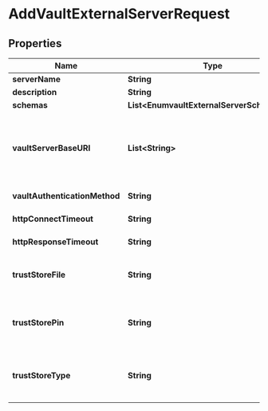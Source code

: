 

# AddVaultExternalServerRequest


## Properties

| Name | Type | Description | Notes |
|------------ | ------------- | ------------- | -------------|
|**serverName** | **String** | Name of the new External Server |  |
|**description** | **String** | A description for this External Server |  [optional] |
|**schemas** | **List&lt;EnumvaultExternalServerSchemaUrn&gt;** |  |  |
|**vaultServerBaseURI** | **List&lt;String&gt;** | The base URL needed to access the Vault server. The base URL should consist of the protocol (\&quot;http\&quot; or \&quot;https\&quot;), the server address (resolvable name or IP address), and the port number. For example, \&quot;https://vault.example.com:8200/\&quot;. |  |
|**vaultAuthenticationMethod** | **String** | The mechanism used to authenticate to the Vault server. |  |
|**httpConnectTimeout** | **String** | The maximum length of time to wait to obtain an HTTP connection. |  [optional] |
|**httpResponseTimeout** | **String** | The maximum length of time to wait for a response to an HTTP request. |  [optional] |
|**trustStoreFile** | **String** | The path to a file containing the information needed to trust the certificate presented by the Vault servers. |  [optional] |
|**trustStorePin** | **String** | The passphrase needed to access the contents of the trust store. This is only required if a trust store file is required, and if that trust store requires a PIN to access its contents. |  [optional] |
|**trustStoreType** | **String** | The store type for the specified trust store file. The value should likely be one of \&quot;JKS\&quot;, \&quot;PKCS12\&quot;, or \&quot;BCFKS\&quot;. |  [optional] |



